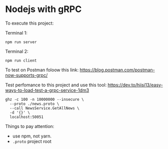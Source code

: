 # Nodejs with gRPC

To execute this project: 

Terminal 1: 

```
npm run server
```

Terminal 2: 

```
npm run client
```

To test on Postman foloow this link: https://blog.postman.com/postman-now-supports-grpc/ 

Test perfomance to this project and use this tool: https://dev.to/hiisi13/easy-ways-to-load-test-a-grpc-service-1dm3

```
ghz -c 100 -n 10000000 --insecure \
  --proto ./news.proto \
  --call NewsService.GetAllNews \
  -d '{}' \
  localhost:50051

```

Things to pay attention: 
 
- use npm, not yarn. 
- ```.proto``` project root 

